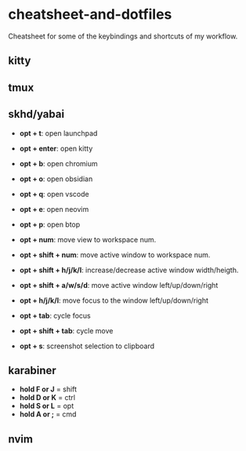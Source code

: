 # cheatsheet-and-dotfiles
Cheatsheet for some of the keybindings and shortcuts of my workflow.


## kitty


## tmux


## skhd/yabai
- **opt + t**: open launchpad
- **opt + enter**: open kitty
- **opt + b**: open chromium
- **opt + o**: open obsidian
- **opt + q**: open vscode
- **opt + e**: open neovim
- **opt + p**: open btop


- **opt + num**: move view to workspace num.
-  **opt + shift + num**: move active window to workspace num.

- **opt + shift + h/j/k/l**: increase/decrease active window width/heigth.
- **opt + shift + a/w/s/d**: move active window left/up/down/right
- **opt + h/j/k/l**: move focus to the window left/up/down/right

- **opt + tab**: cycle focus
- **opt + shift + tab**: cycle move

- **opt + s**: screenshot selection to clipboard

## karabiner
- **hold F or J** = shift
- **hold D or K** = ctrl
- **hold S or L** = opt
- **hold A or ;** = cmd
## nvim
